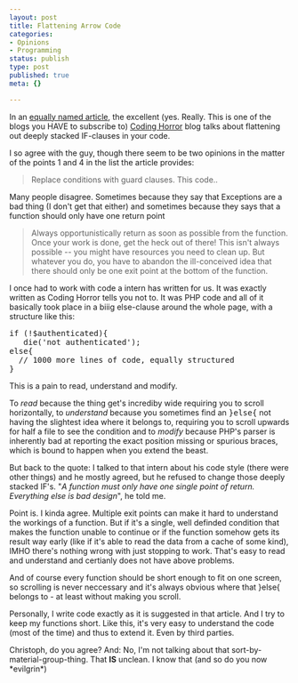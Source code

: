```yaml
---
layout: post
title: Flattening Arrow Code
categories:
- Opinions
- Programming
status: publish
type: post
published: true
meta: {}

---
```

<p>In an <a href="http://www.codinghorror.com/blog/archives/000486.html">equally named article</a>, the excellent (yes. Really. This is one of the blogs you HAVE to subscribe to) <a href="http://www.codinghorror.com/blog">Coding Horror</a> blog talks about flattening out deeply stacked IF-clauses in your code.</p>
<p>I so agree with the guy, though there seem to be two opinions in the matter of the points 1 and 4 in the list the article provides:</p>
<blockquote>
Replace conditions with guard clauses. This code..
</blockquote>
<p>Many people disagree. Sometimes because they say that Exceptions are a bad thing (I don't get that either) and sometimes because they says that a function should only have one return point</p>
<blockquote>
Always opportunistically return as soon as possible from the function. Once your work is done, get the heck out of there! This isn't always possible -- you might have resources you need to clean up. But whatever you do, you have to abandon the ill-conceived idea that there should only be one exit point at the bottom of the function.
</blockquote>
<p>I once had to work with code a intern has written for us. It was exactly written as Coding Horror tells you not to. It was PHP code and all of it basically took place in a biiig else-clause around the whole page, with a structure like this:</p>
<pre class="code">
if (!$authenticated){
   die('not authenticated');
else{
  // 1000 more lines of code, equally structured
}
</pre>
<p>This is a pain to read, understand and modify.</p>
<p>To <em>read</em> because the thing get's incrediby wide requiring you to scroll horizontally, to <em>understand</em> because you sometimes find an <tt>}else{</tt> not having the slightest idea where it belongs to, requiring you to scroll upwards for half a file to see the condition and to <em>modify</em> because PHP's parser is inherently bad at reporting the exact position missing or spurious braces, which is bound to happen when you extend the beast.</p>
<p>But back to the quote: I talked to that intern about his code style (there were other things) and he mostly agreed, but he refused to change those deeply stacked IF's. "<em>A function must only have one single point of return. Everything else is bad design</em>", he told me.</p>
<p>Point is. I kinda agree. Multiple exit points can make it hard to understand the workings of a function. But if it's a single, well definded condition that makes the function unable to continue or if the function somehow gets its result way early (like if it's able to read the data from a cache of some kind), IMHO there's nothing wrong with just stopping to work. That's easy to read and understand and certianly does not have above problems.</p>
<p>And of course every function should be short enough to fit on one screen, so scrolling is never neccessary and it's always obvious where that }else{ belongs to - at least without making you scroll.</p>
<p>Personally, I write code exactly as it is suggested in that article. And I try to keep my functions short. Like this, it's very easy to understand the code (most of the time) and thus to extend it. Even by third parties.</p>

<p>Christoph, do you agree? And: No, I'm not talking about that sort-by-material-group-thing. That <b>IS</b> unclean. I know that (and so do you now *evilgrin*)</p>
